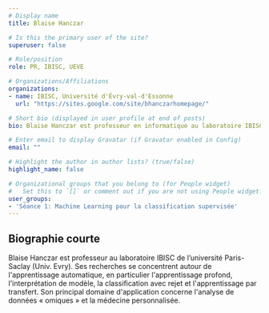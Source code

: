 ```yaml
---
# Display name
title: Blaise Hanczar

# Is this the primary user of the site?
superuser: false

# Role/position
role: PR, IBISC, UEVE

# Organizations/Affiliations
organizations:
- name: IBISC, Université d'Évry-val-d'Essonne
  url: "https://sites.google.com/site/bhanczarhomepage/"

# Short bio (displayed in user profile at end of posts)
bio: Blaise Hanczar est professeur en informatique au laboratoire IBISC de l’université Paris-Saclay (Univ. Evry). 

# Enter email to display Gravatar (if Gravatar enabled in Config)
email: ""

# Highlight the author in author lists? (true/false)
highlight_name: false

# Organizational groups that you belong to (for People widget)
#   Set this to `[]` or comment out if you are not using People widget.
user_groups:
- 'Séance 1: Machine Learning pour la classification supervisée'
---
```


## Biographie courte

Blaise Hanczar est professeur au laboratoire IBISC de l’université Paris-Saclay (Univ. Evry). Ses recherches se concentrent autour de l'apprentissage automatique, en particulier l'apprentissage profond, l'interprétation de modèle, la classification avec rejet et l'apprentissage par transfert. Son principal domaine d'application concerne l'analyse de données « omiques » et la médecine personnalisée.
